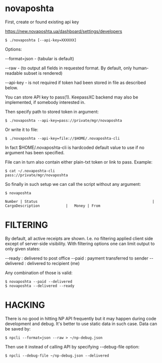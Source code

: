 # novaposhta

First, create or found existing api key

https://new.novaposhta.ua/dashboard/settings/developers


```
$ ./novaposhta [--api-key=XXXXXX]
```

Options: 

--format=json - (tabular is default)

--raw - (to output all fields in requested format. By default, only human-readable subset is rendered)

--api-key - is not required if token had been stored in file as described below.

You can store API key to pass(1). KeepassXC backend may also be implemented, if somebody interested in.

Then specify path to stored token in argument:


```
$ ./novaposhta --api-key=pass://private/mgr/novaposhta 
```

Or write it to file:

```
$ ./novaposhta --api-key=file://$HOME/.novaposhta-cli
```

In fact $HOME/.novaposhta-cli is hardcoded default value to use if no
argument has been specified.

File can in turn also contain either plain-txt token or link to pass. Example:

```
$ cat ~/.novaposhta-cli
pass://private/mgr/novaposhta
```

So finally in such setup we can call the script without any argument:

```
$ novaposhta

Number | Status                                                     | CargoDescription            |   Money | From
```

# FILTERING

By default, all active receipts are shown. I.e. no filtering applied client side except of server-side visibility. With filtering options one can limit output to only given states:

--ready : delivered to post office
--paid : payment transferred to sender
--delivered : delivered to recipient (me)

Any combination of those is valid:

```
$ novaposhta --paid --delivered
$ novaposhta --delivered --ready
```

# HACKING

There is no good in hitting NP API frequently but it may happen during code development and debug. It's better to use static data in such case. Data can be saved by:

```
$ npcli --format=json --raw > ~/np-debug.json
```

Then use it instead of calling API by specifying --debug-file option:

```
$ npcli --debug-file ~/np-debug.json --delivered
```
